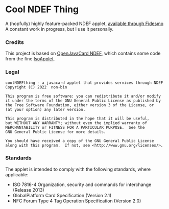 # Cool NDEF Thing

A (hopfully) highly feature-packed NDEF applet, [available through Fidesmo](https://apps.fidesmo.com/8210647A)
A constant work in progress, but I use it personally.

### Credits

This project is based on [OpenJavaCard NDEF](https://github.com/OpenJavaCard/openjavacard-ndef), which contains some code from the fine [IsoApplet](https://github.com/philipWendland/IsoApplet).

### Legal

    coolNDEFthing - a javacard applet that provides services through NDEF
    Copyright (C) 2022  non-bin

    This program is free software: you can redistribute it and/or modify
    it under the terms of the GNU General Public License as published by
    the Free Software Foundation, either version 3 of the License, or
    (at your option) any later version.

    This program is distributed in the hope that it will be useful,
    but WITHOUT ANY WARRANTY; without even the implied warranty of
    MERCHANTABILITY or FITNESS FOR A PARTICULAR PURPOSE.  See the
    GNU General Public License for more details.

    You should have received a copy of the GNU General Public License
    along with this program.  If not, see <http://www.gnu.org/licenses/>.

### Standards

The applet is intended to comply with the following standards, where applicable:
 * ISO 7816-4 Organization, security and commands for interchange (Release 2013)
 * GlobalPlatform Card Specification (Version 2.1)
 * NFC Forum Type 4 Tag Operation Specification (Version 2.0)
